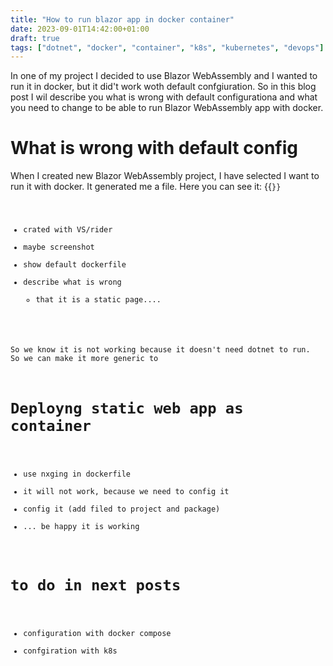 ```yaml
---
title: "How to run blazor app in docker container"
date: 2023-09-01T14:42:00+01:00
draft: true
tags: ["dotnet", "docker", "container", "k8s", "kubernetes", "devops"]
---
```


In one of my project I decided to use Blazor WebAssembly and I wanted to run it in docker, but it did't work woth default confgiuration. So in this blog post I wil describe you what is wrong with default configurationa and what you need to change to be able to run Blazor WebAssembly app with docker.

# What is wrong with default config
When I created new Blazor WebAssembly project, I have selected I want to run it with docker. It generated me a file. Here you can see it:
{{<code language="docker"  file="static\examples\CodePruner.Examples\CodePruner.Examples.BlazorWasm.Containerization\default.Dockerfile" >}}
- crated with VS/rider
- maybe screenshot
- show default dockerfile
- describe what is wrong
  - that it is a static page....

So we know it is not working because it doesn't need dotnet to run. So we can make it more generic to
# Deployng static web app as container

- use nxging in dockerfile
- it will not work, because we need to config it
- config it (add filed to project and package)
- ... be happy it is working


# to do in next posts
  - configuration with docker compose
  - confgiration with k8s

